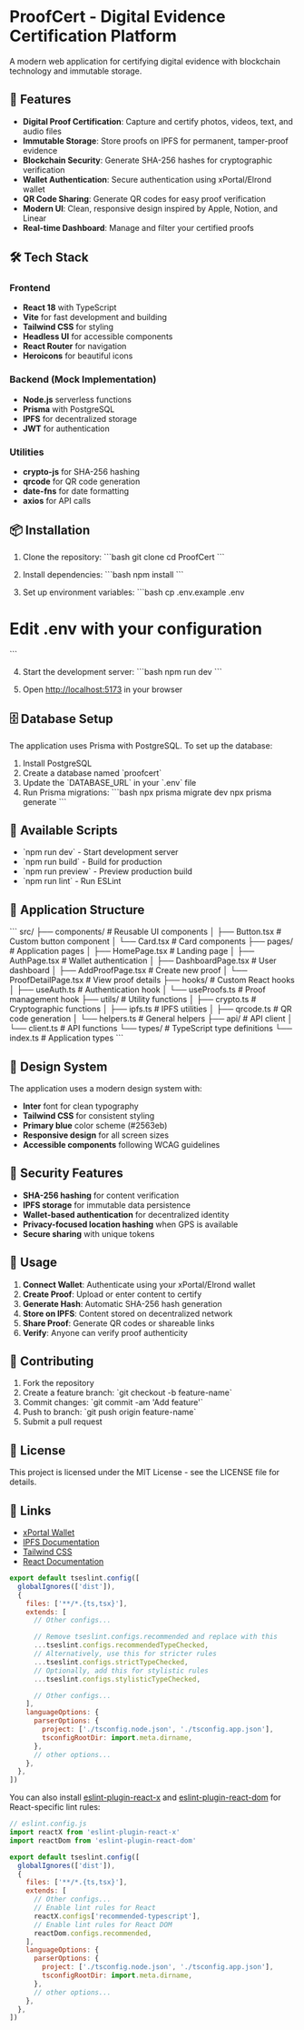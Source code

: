 # ProofCert - Digital Evidence Certification Platform

A modern web application for certifying digital evidence with blockchain technology and immutable storage.

## 🚀 Features

- **Digital Proof Certification**: Capture and certify photos, videos, text, and audio files
- **Immutable Storage**: Store proofs on IPFS for permanent, tamper-proof evidence
- **Blockchain Security**: Generate SHA-256 hashes for cryptographic verification
- **Wallet Authentication**: Secure authentication using xPortal/Elrond wallet
- **QR Code Sharing**: Generate QR codes for easy proof verification
- **Modern UI**: Clean, responsive design inspired by Apple, Notion, and Linear
- **Real-time Dashboard**: Manage and filter your certified proofs

## 🛠 Tech Stack

### Frontend
- **React 18** with TypeScript
- **Vite** for fast development and building
- **Tailwind CSS** for styling
- **Headless UI** for accessible components
- **React Router** for navigation
- **Heroicons** for beautiful icons

### Backend (Mock Implementation)
- **Node.js** serverless functions
- **Prisma** with PostgreSQL
- **IPFS** for decentralized storage
- **JWT** for authentication

### Utilities
- **crypto-js** for SHA-256 hashing
- **qrcode** for QR code generation
- **date-fns** for date formatting
- **axios** for API calls

## 📦 Installation

1. Clone the repository:
\`\`\`bash
git clone <repository-url>
cd ProofCert
\`\`\`

2. Install dependencies:
\`\`\`bash
npm install
\`\`\`

3. Set up environment variables:
\`\`\`bash
cp .env.example .env
# Edit .env with your configuration
\`\`\`

4. Start the development server:
\`\`\`bash
npm run dev
\`\`\`

5. Open [http://localhost:5173](http://localhost:5173) in your browser

## 🗄 Database Setup

The application uses Prisma with PostgreSQL. To set up the database:

1. Install PostgreSQL
2. Create a database named \`proofcert\`
3. Update the \`DATABASE_URL\` in your \`.env\` file
4. Run Prisma migrations:
\`\`\`bash
npx prisma migrate dev
npx prisma generate
\`\`\`

## 🔧 Available Scripts

- \`npm run dev\` - Start development server
- \`npm run build\` - Build for production
- \`npm run preview\` - Preview production build
- \`npm run lint\` - Run ESLint

## 📱 Application Structure

\`\`\`
src/
├── components/          # Reusable UI components
│   ├── Button.tsx      # Custom button component
│   └── Card.tsx        # Card components
├── pages/              # Application pages
│   ├── HomePage.tsx    # Landing page
│   ├── AuthPage.tsx    # Wallet authentication
│   ├── DashboardPage.tsx # User dashboard
│   ├── AddProofPage.tsx # Create new proof
│   └── ProofDetailPage.tsx # View proof details
├── hooks/              # Custom React hooks
│   ├── useAuth.ts      # Authentication hook
│   └── useProofs.ts    # Proof management hook
├── utils/              # Utility functions
│   ├── crypto.ts       # Cryptographic functions
│   ├── ipfs.ts         # IPFS utilities
│   ├── qrcode.ts       # QR code generation
│   └── helpers.ts      # General helpers
├── api/                # API client
│   └── client.ts       # API functions
└── types/              # TypeScript type definitions
    └── index.ts        # Application types
\`\`\`

## 🎨 Design System

The application uses a modern design system with:
- **Inter** font for clean typography
- **Tailwind CSS** for consistent styling
- **Primary blue** color scheme (#2563eb)
- **Responsive design** for all screen sizes
- **Accessible components** following WCAG guidelines

## 🔐 Security Features

- **SHA-256 hashing** for content verification
- **IPFS storage** for immutable data persistence
- **Wallet-based authentication** for decentralized identity
- **Privacy-focused location hashing** when GPS is available
- **Secure sharing** with unique tokens

## 🚦 Usage

1. **Connect Wallet**: Authenticate using your xPortal/Elrond wallet
2. **Create Proof**: Upload or enter content to certify
3. **Generate Hash**: Automatic SHA-256 hash generation
4. **Store on IPFS**: Content stored on decentralized network
5. **Share Proof**: Generate QR codes or shareable links
6. **Verify**: Anyone can verify proof authenticity

## 🤝 Contributing

1. Fork the repository
2. Create a feature branch: \`git checkout -b feature-name\`
3. Commit changes: \`git commit -am 'Add feature'\`
4. Push to branch: \`git push origin feature-name\`
5. Submit a pull request

## 📄 License

This project is licensed under the MIT License - see the LICENSE file for details.

## 🔗 Links

- [xPortal Wallet](https://xportal.com)
- [IPFS Documentation](https://docs.ipfs.io)
- [Tailwind CSS](https://tailwindcss.com)
- [React Documentation](https://react.dev)

```js
export default tseslint.config([
  globalIgnores(['dist']),
  {
    files: ['**/*.{ts,tsx}'],
    extends: [
      // Other configs...

      // Remove tseslint.configs.recommended and replace with this
      ...tseslint.configs.recommendedTypeChecked,
      // Alternatively, use this for stricter rules
      ...tseslint.configs.strictTypeChecked,
      // Optionally, add this for stylistic rules
      ...tseslint.configs.stylisticTypeChecked,

      // Other configs...
    ],
    languageOptions: {
      parserOptions: {
        project: ['./tsconfig.node.json', './tsconfig.app.json'],
        tsconfigRootDir: import.meta.dirname,
      },
      // other options...
    },
  },
])
```

You can also install [eslint-plugin-react-x](https://github.com/Rel1cx/eslint-react/tree/main/packages/plugins/eslint-plugin-react-x) and [eslint-plugin-react-dom](https://github.com/Rel1cx/eslint-react/tree/main/packages/plugins/eslint-plugin-react-dom) for React-specific lint rules:

```js
// eslint.config.js
import reactX from 'eslint-plugin-react-x'
import reactDom from 'eslint-plugin-react-dom'

export default tseslint.config([
  globalIgnores(['dist']),
  {
    files: ['**/*.{ts,tsx}'],
    extends: [
      // Other configs...
      // Enable lint rules for React
      reactX.configs['recommended-typescript'],
      // Enable lint rules for React DOM
      reactDom.configs.recommended,
    ],
    languageOptions: {
      parserOptions: {
        project: ['./tsconfig.node.json', './tsconfig.app.json'],
        tsconfigRootDir: import.meta.dirname,
      },
      // other options...
    },
  },
])
```
